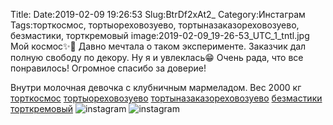 Title:
Date:2019-02-09 19:26:53
Slug:BtrDf2xAt2_
Category:Инстаграм
Tags:торткосмос, тортыореховозуево, тортыназаказореховозуево, безмастики, торткремовый
image:2019-02-09_19-26-53_UTC_1_tntl.jpg
Мой космос✨🌌 Давно мечтала о таком эксперименте.
 Заказчик дал полную свободу по декору. Ну я и увлеклась😁
 Очень рада, что все понравилось! Огромное спасибо за доверие!

Внутри молочная девочка с клубничным мармеладом. Вес 2000 кг 
[торткосмос]({tag}торткосмос) [тортыореховозуево]({tag}тортыореховозуево) [тортыназаказореховозуево]({tag}тортыназаказореховозуево) [безмастики]({tag}безмастики) [торткремовый]({tag}торткремовый)
![instagram]({attach}images/2019-02-09_19-26-53_UTC_1.jpg)
![instagram]({attach}images/2019-02-09_19-26-53_UTC_2.jpg)
